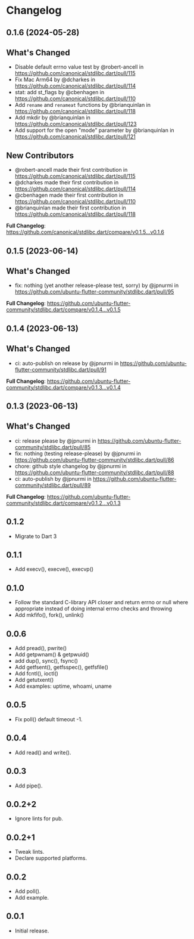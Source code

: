 # Changelog

## 0.1.6 (2024-05-28)

## What's Changed
* Disable default errno value test by @robert-ancell in https://github.com/canonical/stdlibc.dart/pull/115
* Fix Mac Arm64 by @dcharkes in https://github.com/canonical/stdlibc.dart/pull/114
* stat: add st_flags by @cbenhagen in https://github.com/canonical/stdlibc.dart/pull/110
* Add `rename` and `renameat` functions by @brianquinlan in https://github.com/canonical/stdlibc.dart/pull/118
* Add mkdir by @brianquinlan in https://github.com/canonical/stdlibc.dart/pull/123
* Add support for the open "mode" parameter by @brianquinlan in https://github.com/canonical/stdlibc.dart/pull/121

## New Contributors
* @robert-ancell made their first contribution in https://github.com/canonical/stdlibc.dart/pull/115
* @dcharkes made their first contribution in https://github.com/canonical/stdlibc.dart/pull/114
* @cbenhagen made their first contribution in https://github.com/canonical/stdlibc.dart/pull/110
* @brianquinlan made their first contribution in https://github.com/canonical/stdlibc.dart/pull/118

**Full Changelog**: https://github.com/canonical/stdlibc.dart/compare/v0.1.5...v0.1.6

## 0.1.5 (2023-06-14)

## What's Changed
* fix: nothing (yet another release-please test, sorry) by @jpnurmi in https://github.com/ubuntu-flutter-community/stdlibc.dart/pull/95


**Full Changelog**: https://github.com/ubuntu-flutter-community/stdlibc.dart/compare/v0.1.4...v0.1.5

## 0.1.4 (2023-06-13)

## What's Changed
* ci: auto-publish on release by @jpnurmi in https://github.com/ubuntu-flutter-community/stdlibc.dart/pull/91


**Full Changelog**: https://github.com/ubuntu-flutter-community/stdlibc.dart/compare/v0.1.3...v0.1.4

## 0.1.3 (2023-06-13)

## What's Changed
* ci: release please by @jpnurmi in https://github.com/ubuntu-flutter-community/stdlibc.dart/pull/85
* fix: nothing (testing release-please) by @jpnurmi in https://github.com/ubuntu-flutter-community/stdlibc.dart/pull/86
* chore: github style changelog by @jpnurmi in https://github.com/ubuntu-flutter-community/stdlibc.dart/pull/88
* ci: auto-publish by @jpnurmi in https://github.com/ubuntu-flutter-community/stdlibc.dart/pull/89


**Full Changelog**: https://github.com/ubuntu-flutter-community/stdlibc.dart/compare/v0.1.2...v0.1.3

## 0.1.2

* Migrate to Dart 3

## 0.1.1

* Add execv(), execve(), execvp()

## 0.1.0

* Follow the standard C-library API closer and return errno or null where
  appropriate instead of doing internal errno checks and throwing
* Add mkfifo(), fork(), unlink()

## 0.0.6

* Add pread(), pwrite()
* Add getpwnam() & getpwuid()
* add dup(), sync(), fsync()
* Add getfsent(), getfsspec(), getfsfile()
* Add fcntl(), ioctl()
* Add getutxent()
* Add examples: uptime, whoami, uname

## 0.0.5

* Fix poll() default timeout -1.

## 0.0.4

* Add read() and write().

## 0.0.3

* Add pipe().

## 0.0.2+2

* Ignore lints for pub.

## 0.0.2+1

* Tweak lints.
* Declare supported platforms.

## 0.0.2

* Add poll().
* Add example.

## 0.0.1

* Initial release.
